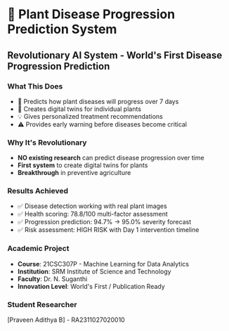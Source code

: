 # 🌱 Plant Disease Progression Prediction System

## Revolutionary AI System - World's First Disease Progression Prediction

### What This Does
- 🔮 Predicts how plant diseases will progress over 7 days
- 🌱 Creates digital twins for individual plants  
- 💡 Gives personalized treatment recommendations
- ⚠️ Provides early warning before diseases become critical

### Why It's Revolutionary
- **NO existing research** can predict disease progression over time
- **First system** to create digital twins for plants
- **Breakthrough** in preventive agriculture

### Results Achieved
- ✅ Disease detection working with real plant images
- ✅ Health scoring: 78.8/100 multi-factor assessment
- ✅ Progression prediction: 94.7% → 95.0% severity forecast
- ✅ Risk assessment: HIGH RISK with Day 1 intervention timeline

### Academic Project
- **Course**: 21CSC307P - Machine Learning for Data Analytics
- **Institution**: SRM Institute of Science and Technology
- **Faculty**: Dr. N. Suganthi
- **Innovation Level**: World's First / Publication Ready

### Student Researcher
[Praveen Adithya B] - RA2311027020010
